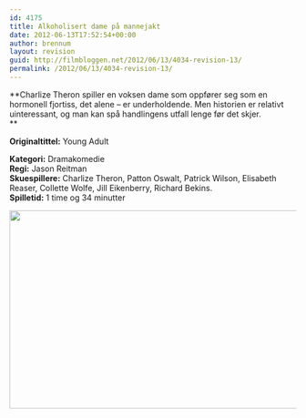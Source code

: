 ```yaml
---
id: 4175
title: Alkoholisert dame på mannejakt
date: 2012-06-13T17:52:54+00:00
author: brennum
layout: revision
guid: http://filmbloggen.net/2012/06/13/4034-revision-13/
permalink: /2012/06/13/4034-revision-13/
---
```

**Charlize Theron spiller en voksen dame som oppfører seg som en hormonell fjortiss, det alene &#8211; er underholdende. Men historien er relativt uinteressant, og man kan spå handlingens utfall lenge før det skjer.  
** 

**<!--more-->Originaltittel:** Young Adult

  
**Kategori:** Dramakomedie  
**Regi:** Jason Reitman  
**Skuespillere:** Charlize Theron, Patton Oswalt, Patrick Wilson, Elisabeth Reaser, Collette Wolfe, Jill Eikenberry, Richard Bekins.  
**Spilletid:** 1 time og 34 minutter

<a href="http://filmbloggen.net/?attachment_id=4129" rel="attachment wp-att-4129"><img class="alignnone size-large wp-image-4129" src="http://filmbloggen.net/wp-content/uploads//2012/06/Young-Adult-bilde-3-620x348.jpg" alt="" width="620" height="348" /></a>

&nbsp;